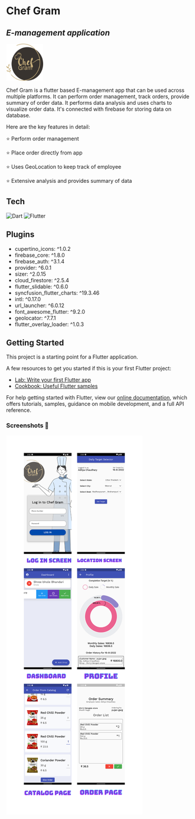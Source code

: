 # Chef Gram
## _E-management application_

<img src="images/logoPng.png" width="100px" height="100px"/>

Chef Gram is a flutter based E-management app that can be used across multiple platforms. It can perform order management, track orders, provide summary of order data. It performs data analysis and uses charts to visualize order data. It's connected with firebase for storing data on database.  

Here are the key features in detail:

⭐ Perform order management

⭐ Place order directly from app

⭐ Uses GeoLocation to keep track of employee

⭐ Extensive analysis and provides summary of data

## Tech

![Dart](https://img.shields.io/badge/dart-%230175C2.svg?style=for-the-badge&logo=dart&logoColor=white)
![Flutter](https://img.shields.io/badge/Flutter-%2302569B.svg?style=for-the-badge&logo=Flutter&logoColor=white)

## Plugins
  - cupertino_icons: ^1.0.2
  - firebase_core: ^1.8.0
  - firebase_auth: ^3.1.4
  - provider: ^6.0.1
  - sizer: ^2.0.15
  - cloud_firestore: ^2.5.4
  - flutter_slidable: ^0.6.0
  - syncfusion_flutter_charts: ^19.3.46
  - intl: ^0.17.0
  - url_launcher: ^6.0.12
  - font_awesome_flutter: ^9.2.0
  - geolocator: ^7.7.1
  - flutter_overlay_loader: ^1.0.3
  
## Getting Started

This project is a starting point for a Flutter application.

A few resources to get you started if this is your first Flutter project:

- [Lab: Write your first Flutter app](https://flutter.dev/docs/get-started/codelab)
- [Cookbook: Useful Flutter samples](https://flutter.dev/docs/cookbook)

For help getting started with Flutter, view our
[online documentation](https://flutter.dev/docs), which offers tutorials,
samples, guidance on mobile development, and a full API reference.

### Screenshots 📱
![](images/AppScreenshots.png)
